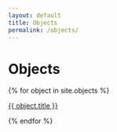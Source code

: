 ```yaml
---
layout: default
title: Objects
permalink: /objects/
---
```


<h1>Objects</h1>
<div class="ObjectList" >
  {% for object in site.objects %}
    <p><a href="{{ object.url | relative_url }}">{{ object.title }}</a></p>
  {% endfor %}
</div>

